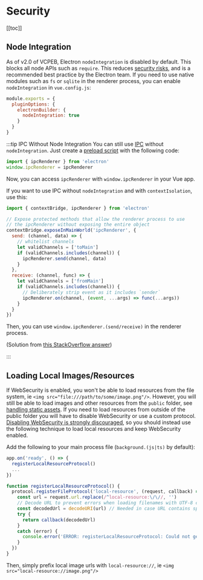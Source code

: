 # Security

[[toc]]

## Node Integration

As of v2.0 of VCPEB, Electron `nodeIntegration` is disabled by default. This blocks all node APIs such as `require`. This reduces [security risks](https://electronjs.org/docs/tutorial/security#2-do-not-enable-nodejs-integration-for-remote-content), and is a recommended best practice by the Electron team. If you need to use native modules such as `fs` or `sqlite` in the renderer process, you can enable `nodeIntegration` in `vue.config.js`:

```js
module.exports = {
  pluginOptions: {
    electronBuilder: {
      nodeIntegration: true
    }
  }
}
```

:::tip IPC Without Node Integration
You can still use [IPC](https://www.electronjs.org/docs/api/ipc-renderer) without `nodeIntegration`. Just create a [preload script](./guide.html#preload-files) with the following code:

```js
import { ipcRenderer } from 'electron'
window.ipcRenderer = ipcRenderer
```

Now, you can access `ipcRenderer` with `window.ipcRenderer` in your Vue app.

If you want to use IPC without `nodeIntegration` and with `contextIsolation`, use this:

```js
import { contextBridge, ipcRenderer } from 'electron'

// Expose protected methods that allow the renderer process to use
// the ipcRenderer without exposing the entire object
contextBridge.exposeInMainWorld('ipcRenderer', {
  send: (channel, data) => {
    // whitelist channels
    let validChannels = ['toMain']
    if (validChannels.includes(channel)) {
      ipcRenderer.send(channel, data)
    }
  },
  receive: (channel, func) => {
    let validChannels = ['fromMain']
    if (validChannels.includes(channel)) {
      // Deliberately strip event as it includes `sender`
      ipcRenderer.on(channel, (event, ...args) => func(...args))
    }
  }
})
```

Then, you can use `window.ipcRenderer.(send/receive)` in the renderer process.

(Solution from [this StackOverflow answer](https://stackoverflow.com/questions/55164360/with-contextisolation-true-is-it-possible-to-use-ipcrenderer/59675116#59675116))

:::

## Loading Local Images/Resources

If WebSecurity is enabled, you won't be able to load resources from the file system, ie `<img src="file:///path/to/some/image.png"/>`. However, you will still be able to load images and other resources from the `public` folder, see [handling static assets](./guide.html#handling-static-assets). If you need to load resources from outside of the public folder you will have to disable WebSecurity or use a custom protocol. [Disabling WebSecurity is strongly discouraged](https://www.electronjs.org/docs/tutorial/security#5-do-not-disable-websecurity), so you should instead use the following technique to load local resources and keep WebSecurity enabled.

Add the following to your main process file (`background.(js|ts)` by default):

```js
app.on('ready', () => {
  registerLocalResourceProtocol()
  ...
})

function registerLocalResourceProtocol() {
  protocol.registerFileProtocol('local-resource', (request, callback) => {
    const url = request.url.replace(/^local-resource:\/\//, '')
    // Decode URL to prevent errors when loading filenames with UTF-8 chars or chars like "#"
    const decodedUrl = decodeURI(url) // Needed in case URL contains spaces
    try {
      return callback(decodedUrl)
    }
    catch (error) {
      console.error('ERROR: registerLocalResourceProtocol: Could not get file path:', error)
    }
  })
}
```

Then, simply prefix local image urls with `local-resource://`, ie `<img src="local-resource://image.png"/>`
